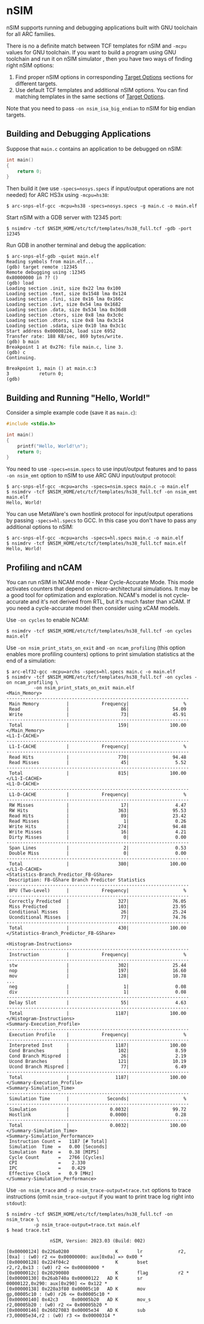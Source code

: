 # nSIM

nSIM supports running and debugging applications built with GNU toolchain for all ARC families.

There is no a definite match between TCF templates for nSIM and `-mcpu` values for GNU toolchain.
If you want to build a program using GNU toolchain and run it on nSIM simulator , then you have two
ways of finding right nSIM options:

1. Find proper nSIM options in corresponding [Target Options](../../toolchain/index.md) sections for
   different targets.
2. Use default TCF templates and additional nSIM options. You can find matching templates in the same
   sections of [Target Options](../../toolchain/index.md).

Note that you need to pass `-on nsim_isa_big_endian` to nSIM for big endian targets.

## Building and Debugging Applications

Suppose that `main.c` contains an application to be debugged on nSIM:

```c
int main()
{
    return 0;
}
```

Then build it (we use `-specs=nosys.specs` if input/output operations are not needed) for ARC HS3x using `-mcpu=hs38`:

```
$ arc-snps-elf-gcc -mcpu=hs38 -specs=nosys.specs -g main.c -o main.elf
```

Start nSIM with a GDB server with 12345 port:

```
$ nsimdrv -tcf $NSIM_HOME/etc/tcf/templates/hs38_full.tcf -gdb -port 12345
```

Run GDB in another terminal and debug the application:

```
$ arc-snps-elf-gdb -quiet main.elf
Reading symbols from main.elf...
(gdb) target remote :12345
Remote debugging using :12345
0x80000000 in ?? ()
(gdb) load
Loading section .init, size 0x22 lma 0x100
Loading section .text, size 0x1548 lma 0x124
Loading section .fini, size 0x16 lma 0x166c
Loading section .ivt, size 0x54 lma 0x1682
Loading section .data, size 0x534 lma 0x36d8
Loading section .ctors, size 0x8 lma 0x3c0c
Loading section .dtors, size 0x8 lma 0x3c14
Loading section .sdata, size 0x10 lma 0x3c1c
Start address 0x00000124, load size 6952
Transfer rate: 188 KB/sec, 869 bytes/write.
(gdb) b main
Breakpoint 1 at 0x276: file main.c, line 3.
(gdb) c
Continuing.

Breakpoint 1, main () at main.c:3
3           return 0;
(gdb)
```

## Building and Running "Hello, World!"

Consider a simple example code (save it as `main.c`):

```c
#include <stdio.h>

int main()
{
    printf("Hello, World!\n");
    return 0;
}
```

You need to use `-specs=nsim.specs` to use input/output features and to pass `-on nsim_emt` option to nSIM
to use ARC GNU input/output protocol:

```
$ arc-snps-elf-gcc -mcpu=archs -specs=nsim.specs main.c -o main.elf
$ nsimdrv -tcf $NSIM_HOME/etc/tcf/templates/hs38_full.tcf -on nsim_emt main.elf
Hello, World!
```

You can use MetaWare's own hostlink protocol for input/output operations by passing `-specs=hl.specs` to GCC.
In this case you don't have to pass any additional options to nSIM:

```
$ arc-snps-elf-gcc -mcpu=archs -specs=hl.specs main.c -o main.elf
$ nsimdrv -tcf $NSIM_HOME/etc/tcf/templates/hs38_full.tcf main.elf
Hello, World!
```

## Profiling and nCAM

You can run nSIM in NCAM mode - Near Cycle-Accurate Mode. This mode activates counters that depend on micro-architectural simulations. It may be a good tool for optimization and exploration. NCAM's model is not cycle-accurate and it's not derived from RTL, but it's much faster than xCAM. If you need a cycle-accurate model then consider using xCAM models.

Use `-on cycles` to enable NCAM:

```
$ nsimdrv -tcf $NSIM_HOME/etc/tcf/templates/hs38_full.tcf -on cycles main.elf
```

Use `-on nsim_print_stats_on_exit` and `-on ncam_profiling` (this option enables more profiling counters) options to print simulation statistics at the end of a simulation:

```
$ arc-elf32-gcc -mcpu=archs -specs=hl.specs main.c -o main.elf
$ nsimdrv -tcf $NSIM_HOME/etc/tcf/templates/hs38_full.tcf -on cycles -on ncam_profiling \
          -on nsim_print_stats_on_exit main.elf
<Main_Memory>
-------------------------------------------------------------------
 Main Memory          |            Frequency|                    %
 Read                 |                   86|                54.09
 Write                |                   73|                45.91
-------------------------------------------------------------------
 Total                |                  159|               100.00
</Main_Memory>
<L1-I-CACHE>
-------------------------------------------------------------------
 L1-I-CACHE           |            Frequency|                    %
-------------------------------------------------------------------
 Read Hits            |                  770|                94.48
 Read Misses          |                   45|                 5.52
-------------------------------------------------------------------
 Total                |                  815|               100.00
</L1-I-CACHE>
<L1-D-CACHE>
-------------------------------------------------------------------
 L1-D-CACHE           |            Frequency|                    %
-------------------------------------------------------------------
 RW Misses            |                   17|                 4.47
 RW Hits              |                  363|                95.53
 Read Hits            |                   89|                23.42
 Read Misses          |                    1|                 0.26
 Write Hits           |                  274|                94.48
 Write Misses         |                   16|                 4.21
 Dirty Misses         |                    0|                 0.00
-------------------------------------------------------------------
 Span Lines           |                    2|                 0.53
 Double Miss          |                    0|                 0.00
-------------------------------------------------------------------
 Total                |                  380|               100.00
</L1-D-CACHE>
<Statistics-Branch_Predictor_FB-GShare>
 Description: FB-GShare Branch Predictor Statistics
-------------------------------------------------------------------
 BPU (Two-Level)      |            Frequency|                    %
-------------------------------------------------------------------
 Correctly Predicted  |                  327|                76.05
 Miss Predicted       |                  103|                23.95
 Conditional Misses   |                   26|                25.24
 Uconditional Misses  |                   77|                74.76
-------------------------------------------------------------------
 Total                |                  430|               100.00
</Statistics-Branch_Predictor_FB-GShare>

<Histogram-Instructions>
-------------------------------------------------------------------
 Instruction          |            Frequency|                    %
-------------------------------------------------------------------
 stw                  |                  302|                25.44
 nop                  |                  197|                16.60
 mov                  |                  128|                10.78
...
 neg                  |                    1|                 0.08
 div                  |                    1|                 0.08
-------------------------------------------------------------------
 Delay Slot           |                   55|                 4.63
-------------------------------------------------------------------
 Total                |                 1187|               100.00
</Histogram-Instructions>
<Summary-Execution_Profile>
-------------------------------------------------------------------
 Execution Profile    |            Frequency|                    %
-------------------------------------------------------------------
 Interpreted Inst     |                 1187|               100.00
 Cond Branches        |                  102|                 8.59
 Cond Branch Mispred  |                   26|                 2.19
 Ucond Branches       |                  121|                10.19
 Ucond Branch Mispred |                   77|                 6.49
-------------------------------------------------------------------
 Total                |                 1187|               100.00
</Summary-Execution_Profile>
<Summary-Simulation_Time>
-------------------------------------------------------------------
 Simulation Time      |              Seconds|                    %
-------------------------------------------------------------------
 Simulation           |               0.0032|                99.72
 Hostlink             |               0.0000|                 0.28
-------------------------------------------------------------------
 Total                |               0.0032|               100.00
</Summary-Simulation_Time>
<Summary-Simulation_Performance>
 Instruction Count =   1187 [# Total]
 Simulation  Time  =   0.00 [Seconds]
 Simulation  Rate  =   0.38 [MIPS]
 Cycle Count       =   2766 [Cycles]
 CPI               =    2.330
 IPC               =    0.429
 Effective Clock   =   0.9 [MHz]
</Summary-Simulation_Performance>
```

Use `-on nsim_trace` and `-p nsim_trace-output=trace.txt` options to trace instructions (omit `nsim_trace-output` if you want to print trace log right into `stdout`):

```
$ nsimdrv -tcf $NSIM_HOME/etc/tcf/templates/hs38_full.tcf -on nsim_trace \
          -p nsim_trace-output=trace.txt main.elf
$ head trace.txt

                nSIM, Version: 2023.03 (Build: 002)

[0x00000124] 0x226a0280                 K       lr             r2,[0xa] : (w0) r2 <= 0x00000000: aux[0x0a] => 0x00 *
[0x00000128] 0x224f04c2                 K       bset           r2,r2,0x13 : (w0) r2 <= 0x00080000 *
[0x0000012c] 0x20290080                 K       flag           r2 *
[0x00000130] 0x26ab740a 0x00000122   AD K       sr             00000122,0x290: aux[0x290] <= 0x122 *
[0x00000138] 0x220a3f80 0x00005c10   AD K       mov            gp,00005c10 : (w0) r26 <= 0x00005c10 *
[0x00000140] 0x42c3     0x00005b20   AD K       mov_s          r2,00005b20 : (w0) r2 <= 0x00005b20 *
[0x00000146] 0x26027083 0x00005e34   AD K       sub            r3,00005e34,r2 : (w0) r3 <= 0x00000314 *
```
